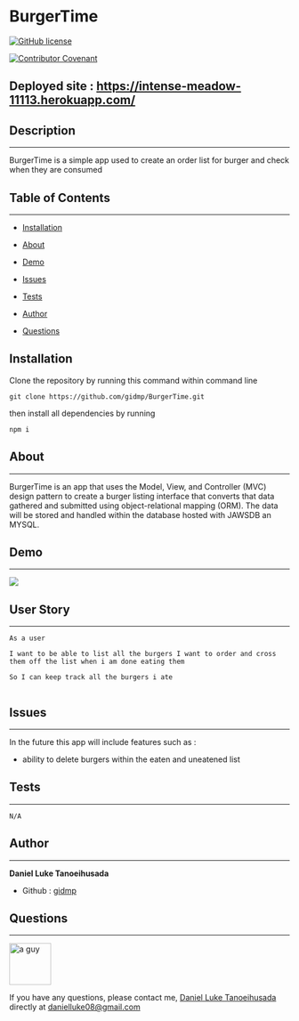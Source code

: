 # BurgerTime
[![GitHub license](https://img.shields.io/badge/Repository-GitHub-orange.svg)](https://github.com/gidmp/)

[![Contributor Covenant](https://img.shields.io/badge/Contributor%20Covenant-v2.0%20adopted-ff69b4.svg)](code_of_conduct.md) 

## Deployed site : https://intense-meadow-11113.herokuapp.com/


## Description
------

BurgerTime is a simple app used to create an order list for burger and check when they are consumed

## Table of Contents 
------

* [Installation](#installation)

* [About](#about)

* [Demo](#demo)

* [Issues](#issues)

* [Tests](#tests)

* [Author](#author)

* [Questions](#questions)


## Installation

Clone the repository by running this command within command line

```
git clone https://github.com/gidmp/BurgerTime.git

```

then install all dependencies by running

```
npm i

```

## About
------

BurgerTime is an app that uses the Model, View, and Controller (MVC) design pattern to create a burger listing interface that converts that data gathered and submitted using object-relational mapping (ORM). The data will be stored and handled within the database hosted with JAWSDB an MYSQL.


## Demo
------

![](./public/assets/images/burger.gif)


## User Story
------

```
As a user

I want to be able to list all the burgers I want to order and cross them off the list when i am done eating them

So I can keep track all the burgers i ate


```

## Issues
------

In the future this app will include features such as :

* ability to delete burgers within the eaten and uneatened list


## Tests
------

```
N/A

```

## Author
------

**Daniel Luke Tanoeihusada**

* Github : [gidmp](https://github.com/gidmp/)



## Questions
------

<img src="https://avatars2.githubusercontent.com/u/6896220?v=4" alt="a guy" width="75px" height="75px">

If you have any questions, please contact me, [Daniel Luke Tanoeihusada](danielluke08@gmail.com) directly at danielluke08@gmail.com
